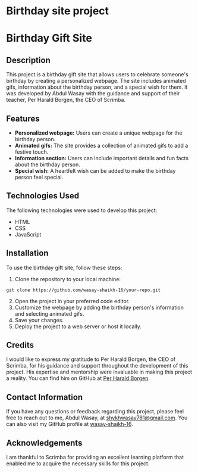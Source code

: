 # Birthday site project
 # Birthday Gift Site

## Description

This project is a birthday gift site that allows users to celebrate someone's birthday by creating a personalized webpage. The site includes animated gifs, information about the birthday person, and a special wish for them. It was developed by Abdul Wasay with the guidance and support of their teacher, Per Harald Borgen, the CEO of Scrimba.

## Features

- **Personalized webpage:** Users can create a unique webpage for the birthday person.
- **Animated gifs:** The site provides a collection of animated gifs to add a festive touch.
- **Information section:** Users can include important details and fun facts about the birthday person.
- **Special wish:** A heartfelt wish can be added to make the birthday person feel special.

## Technologies Used

The following technologies were used to develop this project:
- HTML
- CSS
- JavaScript

## Installation

To use the birthday gift site, follow these steps:
1. Clone the repository to your local machine:
```
git clone https://github.com/wasay-shaikh-16/your-repo.git
```
2. Open the project in your preferred code editor.
3. Customize the webpage by adding the birthday person's information and selecting animated gifs.
4. Save your changes.
5. Deploy the project to a web server or host it locally.

## Credits

I would like to express my gratitude to Per Harald Borgen, the CEO of Scrimba, for his guidance and support throughout the development of this project. His expertise and mentorship were invaluable in making this project a reality. You can find him on GitHub at [Per Harald Borgen](https://github.com/perborgen).

## Contact Information

If you have any questions or feedback regarding this project, please feel free to reach out to me, Abdul Wasay, at shykhwasay781@gmail.com. You can also visit my GitHub profile at [wasay-shaikh-16](https://github.com/wasay-shaikh-16).


## Acknowledgements

I am thankful to Scrimba for providing an excellent learning platform that enabled me to acquire the necessary skills for this project.

